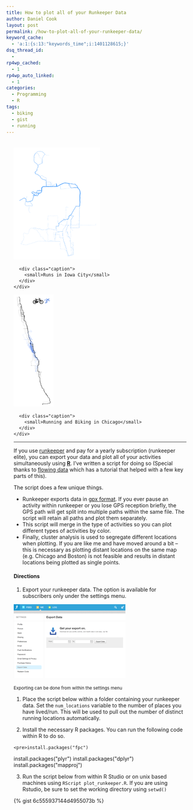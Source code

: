 ```yaml
---
title: How to plot all of your Runkeeper Data
author: Daniel Cook
layout: post
permalink: /how-to-plot-all-of-your-runkeeper-data/
keyword_cache:
  - 'a:1:{s:13:"keywords_time";i:1401128615;}'
dsq_thread_id:
  - 
rp4wp_cached:
  - 1
rp4wp_auto_linked:
  - 1
categories:
  - Programming
  - R
tags:
  - biking
  - gist
  - running
---
```

<div class='row' style="padding:20px;">
  <div class="col-md-6">
    <div class='thumbnail'>
      <img src="/media/Screen-Shot-2014-05-27-at-10.50.04-PM.png" alt="Screen Shot 2014-05-27 at 10.50.04 PM" width="232" height="300" class="alignnone wp-image-534" /></p> 
      
      <div class="caption">
        <small>Runs in Iowa City</small>
      </div>
    </div>
  </div>
  
  <div class="col-md-6" >
    <div class='thumbnail'>
      <img src="/media/2-all-107x300.png" alt="2-all" width="107" height="300" class="alignnone wp-image-502" /></p> 
      
      <div class="caption">
        <small>Running and Biking in Chicago</small>
      </div>
    </div>
  </div>
</div>

* * *

If you use [runkeeper][1] and pay for a yearly subscription (runkeeper elite), you can export your data and plot all of your activities simultaneously using [**R**][2]. I&#8217;ve written a script for doing so (Special thanks to [flowing data][3] which has a tutorial that helped with a few key parts of this).

The script does a few unique things.

  * Runkeeper exports data in [gpx format][4]. If you ever pause an activity within runkeeper or you lose GPS reception briefly, the GPS path will get split into multiple paths within the same file. The script will retain all paths and plot them separately.
  * This script will merge in the type of activities so you can plot different types of activities by color.
  * Finally, cluster analysis is used to segregate different locations when plotting. If you are like me and have moved around a bit &#8211; this is necessary as plotting distant locations on the same map (e.g. Chicago and Boston) is not feasible and results in distant locations being plotted as single points.  

#### Directions

  1. Export your runkeeper data. The option is available for subscribers only under the settings menu.

[<img src="/media/Screen-Shot-2014-05-27-at-8.09.00-PM-300x198.png" alt="Exporting Runkeeper Data" width="300" height="198" class="img-thumbnail size-medium wp-image-520" />][5]

<p class='caption'>
  <small>Exporting can be done from within the settings menu</small>
</p>

  1. Place the script below within a folder containing your runkeeper data. Set the `num_locations` variable to the number of places you have lived/run. This will be used to pull out the number of distinct running locations automatically.</p> 
  2. Install the necessary R packages. You can run the following code within R to do so.
    
    <pre>install.packages("fpc")
install.packages("plyr")
install.packages("dplyr")
install.packages("mapproj")</pre>

  3. Run the script below from within R Studio or on unix based machines using `RScript plot_runkeeper.R`. If you are using Rstudio, be sure to set the working directory using `setwd()`

{% gist 6c555937144d4955073b %}

 [1]: http://www.runkeeper.com
 [2]: http://www.r-project.org/
 [3]: http://www.flowingdata.com.com
 [4]: http://www.topografix.com/gpx.asp
 [5]: /media/Screen-Shot-2014-05-27-at-8.09.00-PM.png